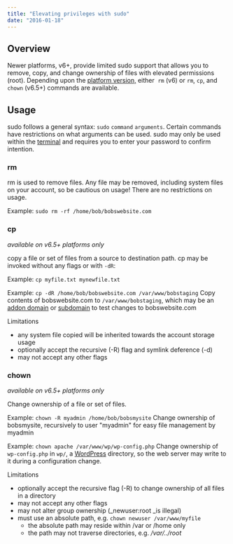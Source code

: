 ```yaml
---
title: "Elevating privileges with sudo"
date: "2016-01-18"
---
```


## Overview

Newer platforms, v6+, provide limited sudo support that allows you to remove, copy, and change ownership of files with elevated permissions (root). Depending upon the [platform version,](https://kb.apnscp.com/platform/determining-platform-version/) either  `rm` (v6) or `rm`, `cp`, and `chown` (v6.5+) commands are available.

## Usage

sudo follows a general syntax: `sudo` `command` `arguments`. Certain commands have restrictions on what arguments can be used. sudo may only be used within the [terminal](https://kb.apnscp.com/terminal/accessing-terminal/) and requires you to enter your password to confirm intention.

### rm

rm is used to remove files. Any file may be removed, including system files on your account, so be cautious on usage! There are no restrictions on usage.

Example: `sudo rm -rf /home/bob/bobswebsite.com`

### cp

_available on v6.5+ platforms only_

copy a file or set of files from a source to destination path. cp may be invoked without any flags or with `-dR`:

Example: `cp myfile.txt mynewfile.txt`

Example: `cp -dR /home/bob/bobswebsite.com /var/www/bobstaging` Copy contents of bobswebsite.com to `/var/www/bobstaging`, which may be an [addon domain](https://kb.apnscp.com/control-panel/creating-addon-domain/) or [subdomain](https://kb.apnscp.com/web-content/creating-subdomain/) to test changes to bobswebsite.com

Limitations

- any system file copied will be inherited towards the account storage usage
- optionally accept the recursive (-R) flag and symlink deference (-d)
- may not accept any other flags

### chown

_available on v6.5+ platforms only_

Change ownership of a file or set of files.

Example: `chown -R myadmin /home/bob/bobsmysite` Change ownership of bobsmysite, recursively to user "myadmin" for easy file management by myadmin

Example: `chown apache /var/www/wp/wp-config.php` Change ownership of `wp-config.php` in `wp/`, a [WordPress](https://kb.apnscp.com/wordpress/installing-wordpress/) directory, so the web server may write to it during a configuration change.

Limitations

- optionally accept the recursive flag (-R) to change ownership of all files in a directory
- may not accept any other flags
- may not alter group ownership (_newuser:root _is illegal)
- must use an absolute path, e.g. `chown newuser /var/www/myfile`
    - the absolute path may reside within /var or /home only
    - the path may not traverse directories, e.g. _/var/../root_
